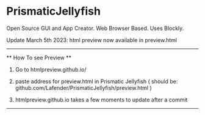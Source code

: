 # PrismaticJellyfish
Open Source GUI and App Creator. Web Browser Based. Uses Blockly.

Update March 5th 2023:
html preview now available in preview.html


***

** How To see Preview **

1. Go to htmlpreview.github.io/

2. paste address for preview.html in Prismatic Jellyfish
( 
should be: 
github.com/Lafender/PrismaticJellyfish/preview.html 
)

3. htmlpreview.github.io takes a few moments to update after a commit

***
